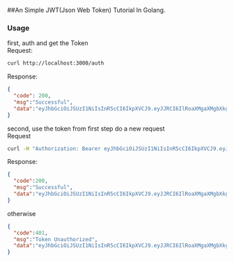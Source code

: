##An Simple JWT(Json Web Token) Tutorial In Golang.

### Usage
first, auth and get the Token  
Request:
```bash
curl http://localhost:3000/auth
```
Response:
```json
{
  "code": 200,
  "msg":"Successful",
  "data":"eyJhbGciOiJSUzI1NiIsInR5cCI6IkpXVCJ9.eyJJRCI6IlRoaXMgaXMgbXkgc3VwZXIgZmFrZSBJRCIsImV4cCI6MTQ0NTYxODU1OH0.J_9Hrjkey-L-cGt5PbQU2UmKMO-26bUuJk-UVBJjiB3oQHf9T20uRxtnr0KKvd7_ps094r2GQqOUMrV6Qt6GWGYHPYevC_PukKXgobwvP4t8NGDGRj5dbeivD4vg2Rm8Od2H6TvBtPNJpMYsr65ozTejnfJj"
}
```

second, use the token from first step do a new request  
Request
```bash
curl -H "Authorization: Bearer eyJhbGciOiJSUzI1NiIsInR5cCI6IkpXVCJ9.eyJJRCI6IlRoaXMgaXMgbXkgc3VwZXIgZmFrZSBJRCIsImV4cCI6MTQ0NTYxODU1OH0.J_9Hrjkey-L-cGt5PbQU2UmKMO-26bUuJk-UVBJjiB3oQHf9T20uRxtnr0KKvd7_ps094r2GQqOUMrV6Qt6GWGYHPYevC_PukKXgobwvP4t8NGDGRj5dbeivD4vg2Rm8Od2H6TvBtPNJpMYsr65ozTejnfJj" http://localhost:3000/users
```
Response:
```json
{
  "code":200,
  "msg":"Successful",
  "data":"eyJhbGciOiJSUzI1NiIsInR5cCI6IkpXVCJ9.eyJJRCI6IlRoaXMgaXMgbXkgc3VwZXIgZmFrZSBJRCIsImV4cCI6MTQ0NTYxODU1OH0.J_9Hrjkey-L-cGt5PbQU2UmKMO-26bUuJk-UVBJjiB3oQHf9T20uRxtnr0KKvd7_ps094r2GQqOUMrV6Qt6GWGYHPYevC_PukKXgobwvP4t8NGDGRj5dbeivD4vg2Rm8Od2H6TvBtPNJpMYsr65ozTejnfJj"
}
```
otherwise
```json
{
  "code":401,
  "msg":"Token Unauthorized",
  "data":"eyJhbGciOiJSUzI1NiIsInR5cCI6IkpXVCJ9.eyJJRCI6IlRoaXMgaXMgbXkgc3VwZXIgZmFrZSBJRCIsImV4cCI6MTQ0NTYxODU1OH0.J_9Hrjkey-L-cGt5PbQU2UmKMO-26bUuJk-UVBJjiB3oQHf9T20uRxtnr0KKvd7_ps094r2GQqOUMrV6Qt6GWGYHPYevC_PukKXgobwvP4t8NGDGRj5dbeivD4vg2Rm8Od2H6TvBtPNJpMYsr65ozTejnfJj"
}
```

